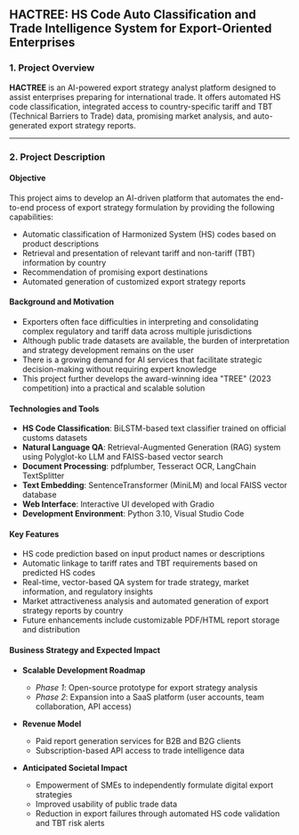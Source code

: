## HACTREE: HS Code Auto Classification and Trade Intelligence System for Export-Oriented Enterprises

### 1. Project Overview

**HACTREE** is an AI-powered export strategy analyst platform designed to assist enterprises preparing for international trade. It offers automated HS code classification, integrated access to country-specific tariff and TBT (Technical Barriers to Trade) data, promising market analysis, and auto-generated export strategy reports.

---

### 2. Project Description

#### Objective

This project aims to develop an AI-driven platform that automates the end-to-end process of export strategy formulation by providing the following capabilities:

* Automatic classification of Harmonized System (HS) codes based on product descriptions
* Retrieval and presentation of relevant tariff and non-tariff (TBT) information by country
* Recommendation of promising export destinations
* Automated generation of customized export strategy reports

#### Background and Motivation

* Exporters often face difficulties in interpreting and consolidating complex regulatory and tariff data across multiple jurisdictions
* Although public trade datasets are available, the burden of interpretation and strategy development remains on the user
* There is a growing demand for AI services that facilitate strategic decision-making without requiring expert knowledge
* This project further develops the award-winning idea "TREE" (2023 competition) into a practical and scalable solution

#### Technologies and Tools

* **HS Code Classification**: BiLSTM-based text classifier trained on official customs datasets
* **Natural Language QA**: Retrieval-Augmented Generation (RAG) system using Polyglot-ko LLM and FAISS-based vector search
* **Document Processing**: pdfplumber, Tesseract OCR, LangChain TextSplitter
* **Text Embedding**: SentenceTransformer (MiniLM) and local FAISS vector database
* **Web Interface**: Interactive UI developed with Gradio
* **Development Environment**: Python 3.10, Visual Studio Code

#### Key Features

* HS code prediction based on input product names or descriptions
* Automatic linkage to tariff rates and TBT requirements based on predicted HS codes
* Real-time, vector-based QA system for trade strategy, market information, and regulatory insights
* Market attractiveness analysis and automated generation of export strategy reports by country
* Future enhancements include customizable PDF/HTML report storage and distribution

#### Business Strategy and Expected Impact

* **Scalable Development Roadmap**

  * *Phase 1*: Open-source prototype for export strategy analysis
  * *Phase 2*: Expansion into a SaaS platform (user accounts, team collaboration, API access)

* **Revenue Model**

  * Paid report generation services for B2B and B2G clients
  * Subscription-based API access to trade intelligence data

* **Anticipated Societal Impact**

  * Empowerment of SMEs to independently formulate digital export strategies
  * Improved usability of public trade data
  * Reduction in export failures through automated HS code validation and TBT risk alerts
